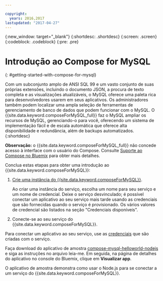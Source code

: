 ```yaml
---

copyright:
  years: 2016,2017
lastupdated: "2017-04-27"
---
```


{:new_window: target="_blank"}
{:shortdesc: .shortdesc}
{:screen: .screen}
{:codeblock: .codeblock}
{:pre: .pre}

# Introdução ao Compose for MySQL
{: #getting-started-with-compose-for-mysql}

Com um subconjunto amplo de ANSI SQL 99 e um vasto conjunto de suas próprias extensões, incluindo o documento JSON, a procura de texto completa e as visualizações atualizáveis, o MySQL oferece uma paleta rica para desenvolvedores usarem em seus aplicativos. Os administradores também podem localizar uma ampla seleção de ferramentas de gerenciamento de banco de dados que podem funcionar com o MySQL. O {{site.data.keyword.composeForMySQL_full}} faz o MySQL ampliar os recursos de MySQL, gerenciando-o para você, oferecendo um sistema de implementação fácil e de escala automática que oferece alta
disponibilidade e redundância, além de backups automatizados.
{:shortdesc}

**Observação:** o {{site.data.keyword.composeForMySQL_full}} não concede acesso à interface com o usuário do Compose. Consulte [Suporte ao Compose no Bluemix](https://help.compose.com/docs/bluemix-compose-support) para obter mais detalhes.

Conclua estas etapas para obter uma introdução ao {{site.data.keyword.composeForMySQL}}:

1. [Crie uma instância do {{site.data.keyword.composeForMySQL}}](https://console.ng.bluemix.net/catalog/services/compose-for-mysql/).

   Ao criar uma instância do serviço, escolha um nome para seu serviço e um nome de credencial. Deixe o serviço desvinculado; é possível conectar um
aplicativo ao seu serviço mais tarde usando as credenciais que são fornecidas quando o
serviço é provisionado.  Os vários valores de credencial são listados na seção "Credenciais disponíveis".

2. Conecte-se ao seu serviço do {{site.data.keyword.composeForMySQL}}.

  Para conectar um aplicativo ao seu serviço, use as [credenciais](./credentials.html) que são criadas com o serviço.

  Faça download do aplicativo de amostra [compose-mysql-helloworld-nodejs](https://github.com/IBM-Bluemix/compose-mysql-helloworld-nodejs) e siga as instruções no arquivo leia-me. Em seguida, na página de detalhes do aplicativo no console do Bluemix, clique em **Visualizar app**.

  O aplicativo de amostra demonstra como usar o Node.js para se conectar a um serviço do {{site.data.keyword.composeForMySQL}}.
